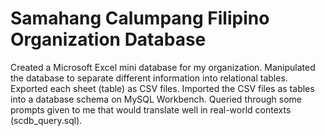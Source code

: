 # Samahang Calumpang Filipino Organization Database
Created a Microsoft Excel mini database for my organization.
Manipulated the database to separate different information into relational tables.
Exported each sheet (table) as CSV files.
Imported the CSV files as tables into a database schema on MySQL Workbench.
Queried through some prompts given to me that would translate well in real-world contexts (scdb_query.sql).
